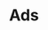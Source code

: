 ---
title: "Ads"
description: "Ads api"
slug: "ads"
related:
 - name: Hijacket Avia Grey
   image: https://vitoko.netlify.app/uploads/sephia-filia-flare-blouse-brown_brown_1_hubfecd42062db1ead0c8a18cf893f020d_50009_576x692_fill_q100_h2_box_top.webp
   url: https://vitoko.netlify.app/sephia-filia-flare-blouse-brown/
layout: ads
outputs:
  - JSON
---